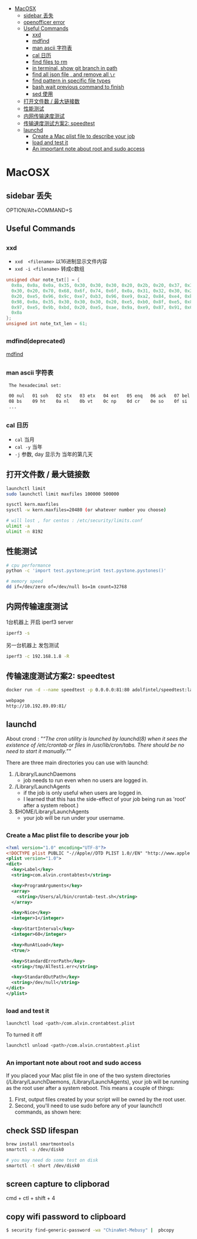 [](...menustart)

- [MacOSX](#5dad7f6f2d7af4cc1196128ec251af8a)
    - [sidebar 丢失](#2921868f08055ef268441139489a6130)
    - [openofficer error](#1c305ad1fad7ba14dd448d08a73f3ab8)
    - [Useful Commands](#ec69fb46be4996fda376dcb4054c528b)
        - [xxd](#25c04b9b782789c092a38c06cc87632a)
        - [mdfind](#0968ea4dc36ecbcdc0810a8ca0f674c8)
        - [man ascii  字符表](#726e07a4bf9abb9ebcdce89b16eb7807)
        - [cal 日历](#e1bde9f80b42328020cb6b0a4c7d26ab)
        - [find files to rm](#a21d96fb754b9ce8455858e14ed36571)
        - [in terminal, show git branch in path](#394dd2658e932bd638e3017ac1a98c39)
        - [find all json file , and remove all `\r`](#75aeaa38d609e022daed8f30150edfa7)
        - [find pattern in specific file types](#b5a637298d7d74567762e4ce9127bd5e)
        - [bash  wait previous command to finish](#639aab73c8776e2711502bd23e7dd4de)
        - [sed 使用](#ccbf87c494cf62aca0164aa04719e15f)
    - [打开文件数 / 最大链接数](#c635de9cfd3f586235866c25b1208360)
    - [性能测试](#ddd22119a924356d5fd97057285c0689)
    - [内网传输速度测试](#d8f5e5c499ab6b35afcd8cfed2906d9d)
    - [传输速度测试方案2: speedtest](#87c5409b5cb0632cb1d44f17c36c7d83)
    - [launchd](#f488c026a96a1c56683f3f6afb629010)
        - [Create a Mac plist file to describe your job](#00379fb669143aee93f220a535b222a5)
        - [load and test it](#548797edc19fa3483f6f9a6f36faa5e2)
        - [An important note about root and sudo access](#cfdb23d5d79b7e7d55330583c081e20c)

[](...menuend)


<h2 id="5dad7f6f2d7af4cc1196128ec251af8a"></h2>

# MacOSX 


<h2 id="2921868f08055ef268441139489a6130"></h2>

## sidebar 丢失

OPTION/Alt+COMMAND+S


<h2 id="ec69fb46be4996fda376dcb4054c528b"></h2>

## Useful Commands

<h2 id="25c04b9b782789c092a38c06cc87632a"></h2>

### xxd 

- `xxd  <filename>`   以16进制显示文件内容
- `xxd -i <filename>`   转成c数组

```c++
unsigned char note_txt[] = {
  0x0a, 0x0a, 0x0a, 0x35, 0x30, 0x30, 0x30, 0x20, 0x2b, 0x20, 0x37, 0x35,
  0x30, 0x20, 0x70, 0x68, 0x6f, 0x74, 0x6f, 0x0a, 0x31, 0x32, 0x30, 0x20,
  0x20, 0xe5, 0x96, 0x9c, 0xe7, 0xb3, 0x96, 0xe9, 0xa2, 0x84, 0xe4, 0xbb,
  0x98, 0x0a, 0x35, 0x30, 0x30, 0x30, 0x20, 0xe5, 0xb0, 0x8f, 0xe5, 0x8d,
  0x97, 0xe5, 0x9b, 0xbd, 0x20, 0xe5, 0xae, 0x9a, 0xe9, 0x87, 0x91, 0x0a,
  0x0a
};
unsigned int note_txt_len = 61;
```

<h2 id="0968ea4dc36ecbcdc0810a8ca0f674c8"></h2>

### mdfind(deprecated)

[mdfind](https://raw.githubusercontent.com/mebusy/notes/master/dev_notes/mdfind.md)



<h2 id="726e07a4bf9abb9ebcdce89b16eb7807"></h2>

### man ascii  字符表

```bash
 The hexadecimal set:

 00 nul   01 soh   02 stx   03 etx   04 eot   05 enq   06 ack   07 bel
 08 bs    09 ht    0a nl    0b vt    0c np    0d cr    0e so    0f si
 ...
```

<h2 id="e1bde9f80b42328020cb6b0a4c7d26ab"></h2>

### cal 日历

- `cal` 当月
- `cal -y` 当年
- `-j` 参数, day 显示为 当年的第几天



<h2 id="c635de9cfd3f586235866c25b1208360"></h2>

## 打开文件数 / 最大链接数

```bash
launchctl limit
sudo launchctl limit maxfiles 100000 500000

sysctl kern.maxfiles
sysctl -w kern.maxfiles=20480 (or whatever number you choose)

# will lost , for centos : /etc/security/limits.conf
ulimit -a
ulimit -n 8192
```

<h2 id="ddd22119a924356d5fd97057285c0689"></h2>

## 性能测试

```bash
# cpu performance
python -c 'import test.pystone;print test.pystone.pystones()'

# memory speed
dd if=/dev/zero of=/dev/null bs=1m count=32768
```

<h2 id="d8f5e5c499ab6b35afcd8cfed2906d9d"></h2>

## 内网传输速度测试

1台机器上 开启 iperf3 server

```bash
iperf3 -s
```

另一台机器上 发包测试

```bash
iperf3 -c 192.168.1.8 -R
```

<h2 id="87c5409b5cb0632cb1d44f17c36c7d83"></h2>

## 传输速度测试方案2: speedtest

```bash
docker run -d --name speedtest -p 0.0.0.0:81:80 adolfintel/speedtest:latest

webpage
http://10.192.89.89:81/
```


<h2 id="f488c026a96a1c56683f3f6afb629010"></h2>

## launchd

About crond : *"“The cron utility is launched by launchd(8) when it sees the existence of /etc/crontab or files in /usr/lib/cron/tabs. There should be no need to start it manually.”"*

There are three main directories you can use with launchd:

1. /Library/LaunchDaemons
    - job needs to run even when no users are logged in.
2. /Library/LaunchAgents
    - if the job is only useful when users are logged in.
    - I learned that this has the side-effect of your job being run as 'root' after a system reboot.)
3. $HOME/Library/LaunchAgents
    - your job will be run under your username.

<h2 id="00379fb669143aee93f220a535b222a5"></h2>

### Create a Mac plist file to describe your job

```xml
<?xml version="1.0" encoding="UTF-8"?>
<!DOCTYPE plist PUBLIC "-//Apple//DTD PLIST 1.0//EN" "http://www.apple.com/DTDs/PropertyList-1.0.dtd">
<plist version="1.0">
<dict>
  <key>Label</key>
  <string>com.alvin.crontabtest</string>

  <key>ProgramArguments</key>
  <array>
    <string>/Users/al/bin/crontab-test.sh</string>
  </array>

  <key>Nice</key>
  <integer>1</integer>

  <key>StartInterval</key>
  <integer>60</integer>

  <key>RunAtLoad</key>
  <true/>

  <key>StandardErrorPath</key>
  <string>/tmp/AlTest1.err</string>

  <key>StandardOutPath</key>
  <string>/dev/null</string>
</dict>
</plist>
```

<h2 id="548797edc19fa3483f6f9a6f36faa5e2"></h2>

### load and test it

```bash
launchctl load <path>/com.alvin.crontabtest.plist
```

To turned it off 

```bash
launchctl unload <path>/com.alvin.crontabtest.plist
```

<h2 id="cfdb23d5d79b7e7d55330583c081e20c"></h2>

### An important note about root and sudo access

If you placed your Mac plist file in one of the two system directories (/Library/LaunchDaemons, /Library/LaunchAgents), your job will be running as the root user after a system reboot. This means a couple of things:

1. First, output files created by your script will be owned by the root user.
2. Second, you'll need to use sudo before any of your launchctl commands, as shown here:



## check SSD lifespan

```bash
brew install smartmontools
smartctl -a /dev/disk0

# you may need do some test on disk
smartctl -t short /dev/disk0
```


## screen capture to clipborad

cmd +  ctl + shift + 4


## copy wifi password to clipboard

```bash
$ security find-generic-password -wa "ChinaNet-Mebusy" |  pbcopy
```

